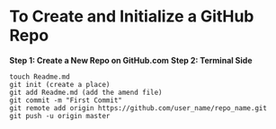 # To Create and Initialize a GitHub Repo
**Step 1: Create a New Repo on GitHub.com**
**Step 2: Terminal Side**

```
touch Readme.md
git init (create a place)
git add Readme.md (add the amend file)
git commit -m "First Commit"
git remote add origin https://github.com/user_name/repo_name.git
git push -u origin master
```
